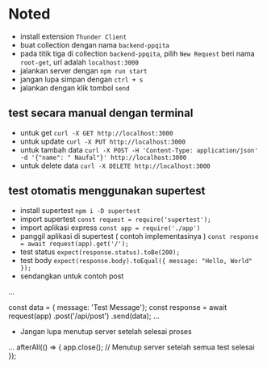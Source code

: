 # Noted

-   install extension `Thunder Client`
-   buat collection dengan nama `backend-ppqita`
-   pada titik tiga di collection `backend-ppqita`, pilih `New Request` beri nama `root-get`, url adalah `localhost:3000`
-   jalankan server dengan `npm run start`
-   jangan lupa simpan dengan `ctrl + s`
-   jalankan dengan klik tombol `send`

## test secara manual dengan terminal

-   untuk get
    `curl -X GET http://localhost:3000`
-   untuk update
    `curl -X PUT http://localhost:3000`
-   untuk tambah data
    `curl -X POST -H 'Content-Type: application/json' -d '{"name": " Naufal"}' http://localhost:3000`
-   untuk delete data
    `curl -X DELETE http://localhost:3000`

## test otomatis menggunakan supertest

-   install supertest
    `npm i -D supertest`
-   import supertest
    `const request = require('supertest');`
-   import aplikasi express
    `const app = require('./app')`
-   panggil aplikasi di supertest ( contoh implementasinya )
    `const response = await request(app).get('/');`
-   test status
    `expect(response.status).toBe(200);`
-   test body
    `expect(response.body).toEqual({ message: "Hello, World" });`
-   sendangkan untuk contoh post

...

const data = { message: 'Test Message'};
const response = await request(app)
.post('/api/post')
.send(data);
...

-   Jangan lupa menutup server setelah selesai proses

...
afterAll(() => {
app.close(); // Menutup server setelah semua test selesai
});
